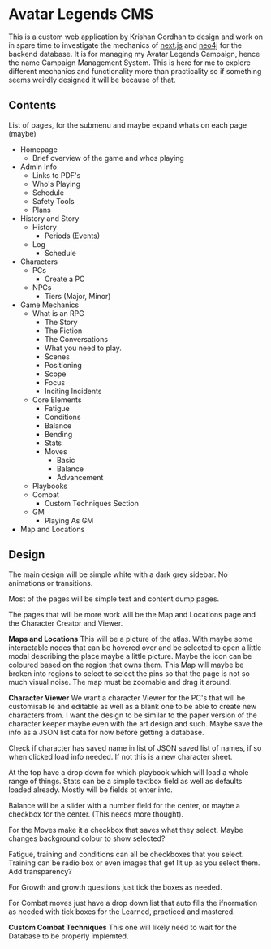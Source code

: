 # Avatar Legends CMS

This is a custom web application by Krishan Gordhan to design and work on in spare time to investigate the mechanics of [next.js](https://nextjs.org/) and [neo4j](https://neo4j.com/) for the backend database.
It is for managing my Avatar Legends Campaign, hence the name Campaign Management System. 
This is here for me to explore different mechanics and functionality more than practicality so if something seems weirdly designed it will be because of that.

## Contents

List of pages, for the submenu and maybe expand whats on each page (maybe)

- Homepage
  - Brief overview of the game and whos playing
- Admin Info
  - Links to PDF's
  - Who's Playing
  - Schedule
  - Safety Tools
  - Plans
- History and Story
  - History
    - Periods (Events)
  - Log
    - Schedule
- Characters 
  - PCs
    - Create a PC
  - NPCs
    - Tiers (Major, Minor)
- Game Mechanics
  - What is an RPG
    - The Story
    - The Fiction
    - The Conversations
    - What you need to play.
    - Scenes
    - Positioning
    - Scope
    - Focus
    - Inciting Incidents
  - Core Elements
    - Fatigue
    - Conditions
    - Balance
    - Bending
    - Stats
    - Moves
      - Basic
      - Balance
      - Advancement
  - Playbooks
  - Combat
    - Custom Techniques Section
  - GM
    - Playing As GM
- Map and Locations

## Design

The main design will be simple white with a dark grey sidebar. No animations or transitions.

Most of the pages will be simple text and content dump pages.

The pages that will be more work will be the Map and Locations page and the Character Creator and Viewer.

**Maps and Locations**
This will be a picture of the atlas. With maybe some interactable nodes that can be hovered over and be selected to open a little modal describing the place maybe a little picture.
Maybe the icon can be coloured based on the region that owns them.
This Map will maybe be broken into regions to select to select the pins so that the page is not so much visual noise. 
The map must be zoomable and drag it around. 


**Character Viewer**
We want a character Viewer for the PC's that will be customisab le and editable as well as a blank one to be able to create new characters from.
I want the design to be similar to the paper version of the character keeper maybe even with the art design and such.
Maybe save the info as a JSON list data for now before getting a database.

Check if character has saved name in list of JSON saved list of names, if so when clicked load info needed.
If not this is a new character sheet.

At the top have a drop down for which playbook which will load a whole range of things. 
Stats can be a simple textbox field as well as defaults loaded already.
Mostly will be fields ot enter into.

Balance will be a slider with a number field for the center, or maybe a checkbox for the center.
(This needs more thought).

For the Moves make it a checkbox that saves what they select. Maybe changes background colour to show selected?

Fatigue, training and conditions can all be checkboxes that you select. Training can be radio box or even images that get lit up as you select them. Add transparency?

For Growth and growth questions just tick the boxes as needed. 

For Combat moves just have a drop down list that auto fills the ifnormation as needed with tick boxes for the Learned, practiced and mastered.

**Custom Combat Techniques**
This one will likely need to wait for the Database to be properly implemted. 